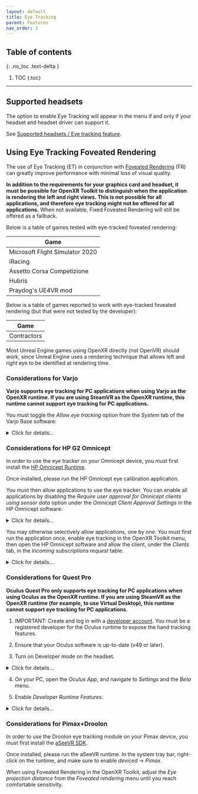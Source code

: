 ```yaml
---
layout: default
title: Eye Tracking
parent: Features
nav_order: 3
---
```


## Table of contents
{: .no_toc .text-delta }

1. TOC
{:toc}

---

## Supported headsets

The option to enable Eye Tracking will appear in the menu if and only if your headset and headset driver can support it.

See [Supported headsets / Eye tracking feature](index#eye-tracking-feature).

## Using Eye Tracking Foveated Rendering

The use of Eye Tracking (ET) in conjunction with [Foveated Rendering](fr) (FR) can greatly improve performance with minimal loss of visual quality.

**In addition to the requirements for your graphics card and headset, it must be possible for OpenXR Toolkit to distinguish when the application is rendering the left and right views. This is not possible for all applications, and therefore eye tracking might not be offered for all applications.** When not available, Fixed Foveated Rendering will still be offered as a fallback.

Below is a table of games tested with eye-tracked foveated rendering:

| Game |
| --- |
| Microsoft Flight Simulator 2020 |
| iRacing |
| Assetto Corsa Competizione |
| Hubris |
| Praydog's UE4VR mod |

Below is a table of games reported to work with eye-tracked foveated rendering (but that were not tested by the developer):

| Game |
| --- |
| Contractors |

Most Unreal Engine games using OpenXR directly (not OpenVR) should work, since Unreal Engine uses a rendering technique that allows left and right eye to be identified at rendering time.

### Considerations for Varjo

**Varjo supports eye tracking for PC applications when using Varjo as the OpenXR runtime. If you are using SteamVR as the OpenXR runtime, this runtime cannot support eye tracking for PC applications.**

You must toggle the _Allow eye tracking_ option from the _System_ tab of the Varjo Base software:

<details>
  <summary>Click for details...</summary>

  <img alt="Allow ET" src="site/varjo-et.png"><br>
  <b>This option must be enabled for OpenXR Toolkit to access the eye tracking data for its own implementation of Foveated Rendering.</b>

</details>

### Considerations for HP G2 Omnicept

In order to use the eye tracker on your Omnicept device, you must first install the [HP Omnicept Runtime](https://developers.hp.com/omnicept/downloads/hp-omnicept-runtime).

Once installed, please run the HP Omnicept eye calibration application.

You must then allow applications to use the eye tracker. You can enable all applications by disabling the _Require user approval for Omnicept clients using sensor data_ option under the _Omnicept Client Approval Settings_ in the HP Omnicept software:

<details>
  <summary>Click for details...</summary>

  <img alt="Allow all" src="site/omnicept-allow.png"><br>
  <b>Toggling Off the Require user approval will allow all applications to use the eye tracker.</b>

</details>
    
You may otherwise selectively allow applications, one by one. You must first run the application once, enable eye tracking in the OpenXR Toolkit menu, then open the HP Omnicept software and allow the client, under the _Clients_ tab, in the _Incoming subscriptions request_ table:

<details>
  <summary>Click for details...</summary>

  <img alt="Allow client" src="site/omnicept-perms.png"><br>
  <b>You can Accept Incoming subscriptions requests to selecting allow an application, while forbidding others.</b>

</details>

### Considerations for Quest Pro

**Oculus Quest Pro only supports eye tracking for PC applications when using Oculus as the OpenXR runtime. If you are using SteamVR as the OpenXR runtime (for example, to use Virtual Desktop), this runtime cannot support eye tracking for PC applications.**

1. IMPORTANT: Create and log in with a [developer account](https://developer.oculus.com/sign-up/). You must be a registered developer for the Oculus runtime to expose the hand tracking features.

2. Ensure that your Oculus software is up-to-date (v49 or later).

3. Turn on Developer mode on the headset.

<details>
  <summary>Click for details...</summary>

  <img alt="Enabling developer mode" src="site/oculus-dev-1.jpeg">
  <img alt="Enabling developer mode" src="site/oculus-dev-2.jpeg">

</details>

4. On your PC, open the _Oculus App_, and navigate to _Settings_ and the _Beta_ menu.

5. Enable _Developer Runtime Features_.

<details>
  <summary>Click for details...</summary>

  <img alt="Enabling developer mode" src="site/oculus-dev-3.jpeg">

</details>

### Considerations for Pimax+Droolon

In order to use the Droolon eye tracking module on your Pimax device, you must first install the [aSeeVR SDK](https://drive.google.com/file/d/1ELDtOnMa-MkgchmWFf7w5an-iPOFtQL8/view?usp=sharing&_ga=2.110383681.599346747.1650530138-1983392096.1642581798).

Once installed, please run the aSeeVR runtime. In the system tray bar, right-click on the runtime, and make sure to enable _deviced_ -> _Pimax_.

When using Foveated Rendering in the OpenXR Toolkit, adjust the _Eye projection distance_ from the _Foveated rendering_ menu until you reach comfortable sensitivity.
